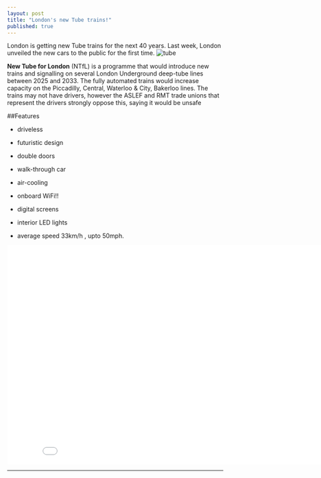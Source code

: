 ```yaml
---
layout: post
title: "London's new Tube trains!"
published: true
---
```


London is getting new Tube trains for the next 40 years. Last week, London unveiled the new cars to the public for the first time.
![tube](https://lh3.googleusercontent.com/-WQtUXrSrlC4/VDtsPgeyi4I/AAAAAAAAALA/VKxWxCAblTg/w918-h550-no/tubedesign.jpg)

<b>New Tube for London</b> (NTfL) is a programme that would introduce new trains and signalling on several London Underground deep-tube lines between 2025 and 2033. The fully automated trains would increase capacity on the Piccadilly, Central, Waterloo & City, Bakerloo lines. The trains may not have drivers, however the ASLEF and RMT trade unions that represent the drivers strongly oppose this, saying it would be unsafe


##Features

* driveless

* futuristic design

* double doors 
 
* walk-through car
 
* air-cooling

* onboard WiFi!!

* digital screens

* interior LED lights

* average speed 33km/h , upto 50mph.








<iframe width="854" height="510" src="//www.youtube.com/embed/Z3Q0FZUKHkY" frameborder="0" allowfullscreen></iframe>

----------------
